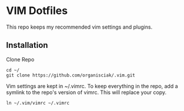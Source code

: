 VIM Dotfiles
============

This repo keeps my recommended vim settings and plugins.

Installation
------------

Clone Repo

```
cd ~/
git clone https://github.com/organisciak/.vim.git
```

Vim settings are kept in ~/.vimrc. To keep everything in the repo, add a symlink to the repo's version of vimrc. This will replace your copy.

```
ln ~/.vim/vimrc ~/.vimrc
```
